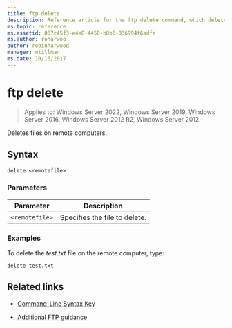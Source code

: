 ```yaml
---
title: ftp delete
description: Reference article for the ftp delete command, which deletes files on remote computers.
ms.topic: reference
ms.assetid: 067c45f3-e4e8-4450-b8b6-836994f6adfe
ms.author: roharwoo
author: robinharwood
manager: mtillman
ms.date: 10/16/2017
---
```


# ftp delete

>Applies to: Windows Server 2022, Windows Server 2019, Windows Server 2016, Windows Server 2012 R2, Windows Server 2012

Deletes files on remote computers.

## Syntax

```
delete <remotefile>
```

### Parameters

| Parameter | Description |
| --------- | ----------- |
| `<remotefile>` | Specifies the file to delete. |

### Examples

To delete the *test.txt* file on the remote computer, type:

```
delete test.txt
```

## Related links

- [Command-Line Syntax Key](command-line-syntax-key.md)

- [Additional FTP guidance](/previous-versions/orphan-topics/ws.10/cc756013(v=ws.10))
